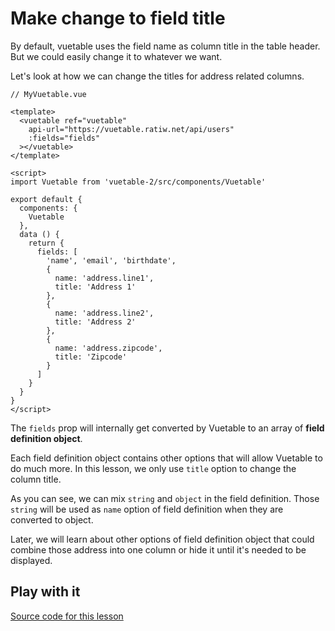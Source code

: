# Make change to field title

By default, vuetable uses the field name as column title in the table header. But we could easily change it to whatever we want. 

Let's look at how we can change the titles for address related columns.

```vue
// MyVuetable.vue

<template>
  <vuetable ref="vuetable"
    api-url="https://vuetable.ratiw.net/api/users"
    :fields="fields"
  ></vuetable>
</template>

<script>
import Vuetable from 'vuetable-2/src/components/Vuetable'

export default {
  components: {
    Vuetable
  },
  data () {
    return {
      fields: [
        'name', 'email', 'birthdate',
        {
          name: 'address.line1',
          title: 'Address 1'
        },
        {
          name: 'address.line2',
          title: 'Address 2'
        },
        {
          name: 'address.zipcode',
          title: 'Zipcode'
        }
      ]
    }
  }
}
</script>
```

The `fields` prop will internally get converted by Vuetable to an array of **field definition object**.

Each field definition object contains other options that will allow Vuetable to do much more. In this lesson, we only use `title` option to change the column title.

As you can see, we can mix `string` and `object` in the field definition. Those `string` will be used as `name` option of field definition when they are converted to object.

Later, we will learn about other options of field definition object that could combine those address into one column or hide it until it's needed to be displayed.


## Play with it

<vuep template="#lesson04"></vuep>

<script v-pre type="text/x-template" id="lesson04">
<template>
    <vuetable ref="vuetable"
          api-url="https://vuetable.ratiw.net/api/users"
          :fields="fields">
    </vuetable>
</template>

<script>
  Vue.use(Vuetable);
  export default {
  data () {
      return {
        fields: [
                'name', 'email', 'birthdate',
                {
                  name: 'address.line1',
                  title: 'Address 1'
                },
                {
                  name: 'address.line2',
                  title: 'Address 2'
                },
                {
                  name: 'address.zipcode',
                  title: 'Zipcode'
                }
              ]
      }
    }
  }
</script>

</script>

[Source code for this lesson](https://github.com/ratiw/vuetable-2-tutorial/tree/lesson-4)
